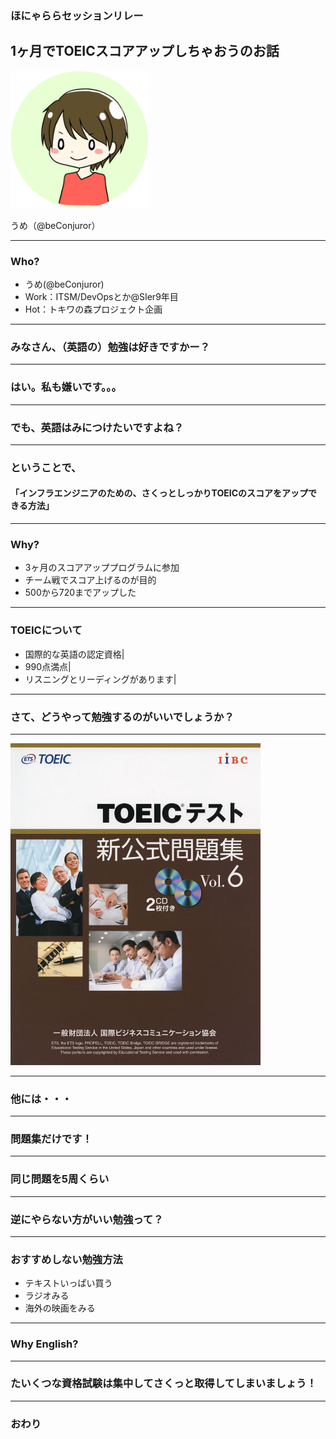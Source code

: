 ### ほにゃららセッションリレー
## 1ヶ月でTOEICスコアアップしちゃおうのお話

<img src="img/IMG_2415_round.png" width="220px">

うめ（@beConjuror）

---

### Who?
- うめ(@beConjuror)
- Work：ITSM/DevOpsとか@SIer9年目
- Hot：トキワの森プロジェクト企画


---
### みなさん、（英語の）勉強は好きですかー？

---

### はい。私も嫌いです。。。

---

### でも、英語はみにつけたいですよね？

---

### ということで、
#### 「インフラエンジニアのための、さくっとしっかりTOEICのスコアをアップできる方法」

---

### Why?
- 3ヶ月のスコアアッププログラムに参加
- チーム戦でスコア上げるのが目的
- 500から720までアップした

---

### TOEICについて
- 国際的な英語の認定資格|
- 990点満点|
- リスニングとリーディングがあります|

---
### さて、どうやって勉強するのがいいでしょうか？

---

<img src="img/toeic_text1.jpg" width="400px">

---

### 他には・・・

---

### 問題集だけです！

---

### 同じ問題を5周くらい

---

### 逆にやらない方がいい勉強って？

---

### おすすめしない勉強方法
- テキストいっぱい買う
- ラジオみる
- 海外の映画をみる

---

### Why English?

---


### たいくつな資格試験は集中してさくっと取得してしまいましょう！

---

### おわり
